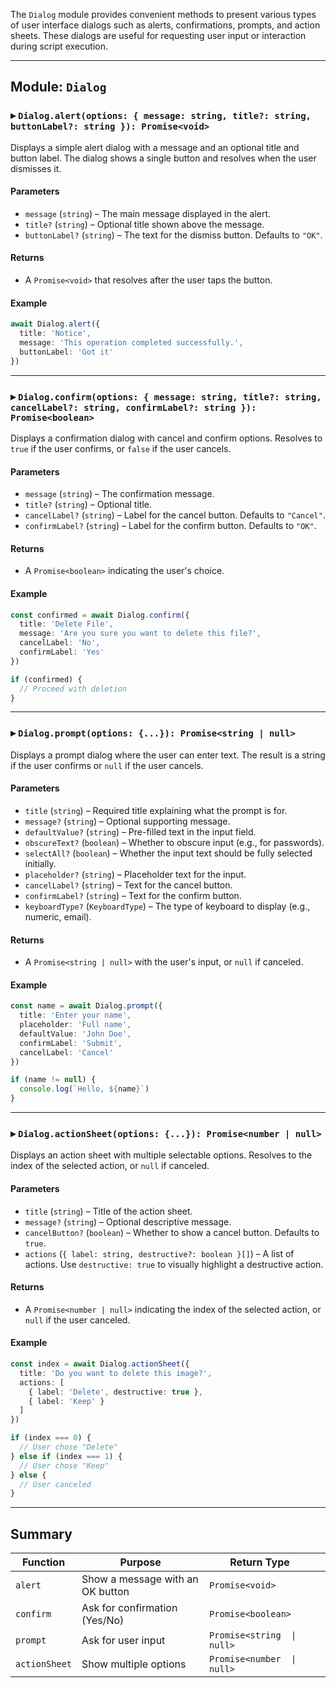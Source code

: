 The `Dialog` module provides convenient methods to present various types of user interface dialogs such as alerts, confirmations, prompts, and action sheets. These dialogs are useful for requesting user input or interaction during script execution.

---

## Module: `Dialog`

### ▸ `Dialog.alert(options: { message: string, title?: string, buttonLabel?: string }): Promise<void>`

Displays a simple alert dialog with a message and an optional title and button label. The dialog shows a single button and resolves when the user dismisses it.

#### Parameters

* `message` (`string`) – The main message displayed in the alert.
* `title?` (`string`) – Optional title shown above the message.
* `buttonLabel?` (`string`) – The text for the dismiss button. Defaults to `"OK"`.

#### Returns

* A `Promise<void>` that resolves after the user taps the button.

#### Example

```ts
await Dialog.alert({
  title: 'Notice',
  message: 'This operation completed successfully.',
  buttonLabel: 'Got it'
})
```

---

### ▸ `Dialog.confirm(options: { message: string, title?: string, cancelLabel?: string, confirmLabel?: string }): Promise<boolean>`

Displays a confirmation dialog with cancel and confirm options. Resolves to `true` if the user confirms, or `false` if the user cancels.

#### Parameters

* `message` (`string`) – The confirmation message.
* `title?` (`string`) – Optional title.
* `cancelLabel?` (`string`) – Label for the cancel button. Defaults to `"Cancel"`.
* `confirmLabel?` (`string`) – Label for the confirm button. Defaults to `"OK"`.

#### Returns

* A `Promise<boolean>` indicating the user's choice.

#### Example

```ts
const confirmed = await Dialog.confirm({
  title: 'Delete File',
  message: 'Are you sure you want to delete this file?',
  cancelLabel: 'No',
  confirmLabel: 'Yes'
})

if (confirmed) {
  // Proceed with deletion
}
```

---

### ▸ `Dialog.prompt(options: {...}): Promise<string | null>`

Displays a prompt dialog where the user can enter text. The result is a string if the user confirms or `null` if the user cancels.

#### Parameters

* `title` (`string`) – Required title explaining what the prompt is for.
* `message?` (`string`) – Optional supporting message.
* `defaultValue?` (`string`) – Pre-filled text in the input field.
* `obscureText?` (`boolean`) – Whether to obscure input (e.g., for passwords).
* `selectAll?` (`boolean`) – Whether the input text should be fully selected initially.
* `placeholder?` (`string`) – Placeholder text for the input.
* `cancelLabel?` (`string`) – Text for the cancel button.
* `confirmLabel?` (`string`) – Text for the confirm button.
* `keyboardType?` (`KeyboardType`) – The type of keyboard to display (e.g., numeric, email).

#### Returns

* A `Promise<string | null>` with the user's input, or `null` if canceled.

#### Example

```ts
const name = await Dialog.prompt({
  title: 'Enter your name',
  placeholder: 'Full name',
  defaultValue: 'John Doe',
  confirmLabel: 'Submit',
  cancelLabel: 'Cancel'
})

if (name != null) {
  console.log(`Hello, ${name}`)
}
```

---

### ▸ `Dialog.actionSheet(options: {...}): Promise<number | null>`

Displays an action sheet with multiple selectable options. Resolves to the index of the selected action, or `null` if canceled.

#### Parameters

* `title` (`string`) – Title of the action sheet.
* `message?` (`string`) – Optional descriptive message.
* `cancelButton?` (`boolean`) – Whether to show a cancel button. Defaults to `true`.
* `actions` (`{ label: string, destructive?: boolean }[]`) – A list of actions. Use `destructive: true` to visually highlight a destructive action.

#### Returns

* A `Promise<number | null>` indicating the index of the selected action, or `null` if the user canceled.

#### Example

```ts
const index = await Dialog.actionSheet({
  title: 'Do you want to delete this image?',
  actions: [
    { label: 'Delete', destructive: true },
    { label: 'Keep' }
  ]
})

if (index === 0) {
  // User chose "Delete"
} else if (index === 1) {
  // User chose "Keep"
} else {
  // User canceled
}
```

---

## Summary

| Function      | Purpose                          | Return Type        |         |
| ------------- | -------------------------------- | ------------------ | ------- |
| `alert`       | Show a message with an OK button | `Promise<void>`    |         |
| `confirm`     | Ask for confirmation (Yes/No)    | `Promise<boolean>` |         |
| `prompt`      | Ask for user input               | `Promise<string  \| null>` |
| `actionSheet` | Show multiple options            | `Promise<number  \| null>` |
